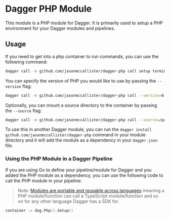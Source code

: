 # Dagger PHP Module

This module is a PHP module for Dagger. It is primarily used to setup a PHP environment for your Dagger modules and pipelines.

## Usage

If you need to get into a php container to run commands, you can use the following command:

```bash
dagger call -m github.com/jasonmccallister/dagger-php call setup terminal
```

You can specify the version of PHP you would like to use by passing the `--version` flag:

```bash
dagger call -m github.com/jasonmccallister/dagger-php call --version=8.3 setup
```

Optionally, you can mount a source directory to the container by passing the `--source` flag:

```bash
dagger call -m github.com/jasonmccallister/dagger-php call --source=/path/to/source setup terminal
```

To use this in another Dagger module, you can run the `dagger install github.com/jasonmccallister/dagger-php` command in your module directory and it will add the module as a dependency in your `dagger.json` file.

### Using the PHP Module in a Dagger Pipeline

If you are using Go to define your pipeline/module for Dagger and you added the PHP module as a dependency, you can use the following code to call the PHP module in your pipeline:

> Note: [Modules are portable and reusable across languages](https://docs.dagger.io/features/modules/) meaning a PHP module/function can call a TypeScript module/function and so on for any other language Dagger has a SDK for.

```go
container := dag.Php().Setup()
```
